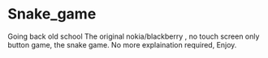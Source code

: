 # Snake_game

Going back old school 
The original nokia/blackberry , no touch screen only button game, the snake game.
No more explaination required, Enjoy.
